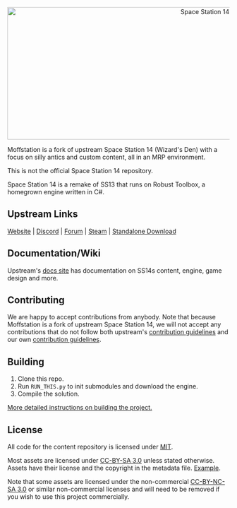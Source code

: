 <p align="center"> <img alt="Space Station 14" width="880" height="300" src="https://raw.githubusercontent.com/space-wizards/asset-dump/de329a7898bb716b9d5ba9a0cd07f38e61f1ed05/github-logo.svg" /></p>

Moffstation is a fork of upstream Space Station 14 (Wizard's Den) with a focus on silly antics and custom content, all in an MRP environment.

This is not the official Space Station 14 repository.

Space Station 14 is a remake of SS13 that runs on Robust Toolbox, a homegrown engine written in C#.

## Upstream Links

[Website](https://spacestation14.io/) | [Discord](https://discord.ss14.io/) | [Forum](https://forum.spacestation14.io/) | [Steam](https://store.steampowered.com/app/1255460/Space_Station_14/) | [Standalone Download](https://spacestation14.io/about/nightlies/)

## Documentation/Wiki

Upstream's [docs site](https://docs.spacestation14.io/) has documentation on SS14s content, engine, game design and more.

## Contributing

We are happy to accept contributions from anybody. Note that because Moffstation is a fork of upstream Space Station 14, we will not accept any contributions that do not follow both upstream's [contribution guidelines](https://docs.spacestation14.com/en/general-development/codebase-info/pull-request-guidelines.html) and our own [contribution guidelines](CONTRIBUTING.md).
## Building

1. Clone this repo.
2. Run `RUN_THIS.py` to init submodules and download the engine.
3. Compile the solution.

[More detailed instructions on building the project.](https://docs.spacestation14.com/en/general-development/setup.html)

## License

All code for the content repository is licensed under [MIT](https://github.com/moff-station/moff-station-14/blob/master/LICENSE.TXT).

Most assets are licensed under [CC-BY-SA 3.0](https://creativecommons.org/licenses/by-sa/3.0/) unless stated otherwise. Assets have their license and the copyright in the metadata file. [Example](https://github.com/space-wizards/space-station-14/blob/master/Resources/Textures/Objects/Tools/crowbar.rsi/meta.json).

Note that some assets are licensed under the non-commercial [CC-BY-NC-SA 3.0](https://creativecommons.org/licenses/by-nc-sa/3.0/) or similar non-commercial licenses and will need to be removed if you wish to use this project commercially.
